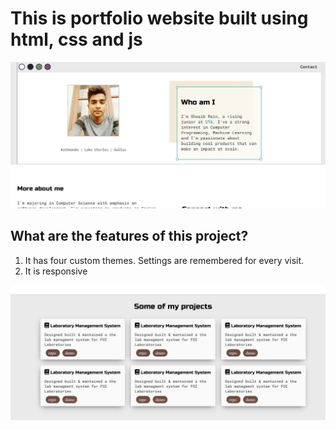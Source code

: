 # This is portfolio website built using html, css and js


![](https://github.com/shoaibrain/portfolio/blob/master/images/thumbnail-1.JPG)

## What are the features of this project?

1. It has four custom themes. Settings are remembered for every visit.
2. It is responsive 





![](https://github.com/shoaibrain/portfolio/blob/master/images/thumbnail-2.JPG)

